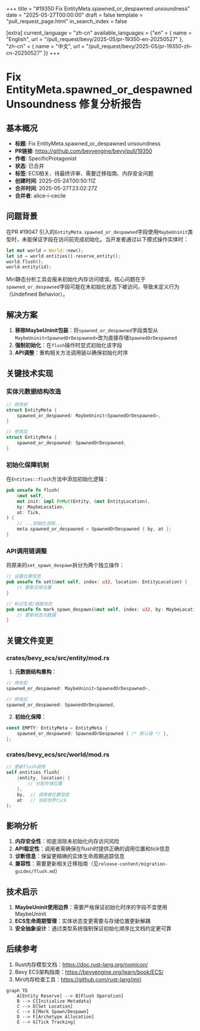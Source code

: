 +++
title = "#19350 Fix EntityMeta.spawned_or_despawned unsoundness"
date = "2025-05-27T00:00:00"
draft = false
template = "pull_request_page.html"
in_search_index = false

[extra]
current_language = "zh-cn"
available_languages = {"en" = { name = "English", url = "/pull_request/bevy/2025-05/pr-19350-en-20250527" }, "zh-cn" = { name = "中文", url = "/pull_request/bevy/2025-05/pr-19350-zh-cn-20250527" }}
+++

# Fix EntityMeta.spawned_or_despawned Unsoundness 修复分析报告

## 基本概况
- **标题**: Fix EntityMeta.spawned_or_despawned unsoundness
- **PR链接**: https://github.com/bevyengine/bevy/pull/19350
- **作者**: SpecificProtagonist
- **状态**: 已合并
- **标签**: ECS相关、待最终评审、需要迁移指南、内存安全问题
- **创建时间**: 2025-05-24T00:50:11Z
- **合并时间**: 2025-05-27T23:02:27Z
- **合并者**: alice-i-cecile

## 问题背景
在PR #19047 引入的`EntityMeta.spawned_or_despawned`字段使用`MaybeUninit`类型时，未能保证字段在访问前完成初始化。当开发者通过以下模式操作实体时：

```rust
let mut world = World::new();
let id = world.entities().reserve_entity();
world.flush();
world.entity(id);
```

Miri静态分析工具会报未初始化内存访问错误。核心问题在于`spawned_or_despawned`字段可能在未初始化状态下被访问，导致未定义行为（Undefined Behavior）。

## 解决方案
1. **移除MaybeUninit包装**：将`spawned_or_despawned`字段类型从`MaybeUninit<SpawnedOrDespawned>`改为直接存储`SpawnedOrDespawned`
2. **强制初始化**：在`flush`操作时显式初始化该字段
3. **API调整**：重构相关方法调用链以确保初始化时序

## 关键技术实现
### 实体元数据结构改造
```rust
// 修改前
struct EntityMeta {
    spawned_or_despawned: MaybeUninit<SpawnedOrDespawned>,
}

// 修改后
struct EntityMeta {
    spawned_or_despawned: SpawnedOrDespawned,
}
```

### 初始化保障机制
在`Entities::flush`方法中添加初始化逻辑：
```rust
pub unsafe fn flush(
    &mut self,
    mut init: impl FnMut(Entity, &mut EntityLocation),
    by: MaybeLocation,
    at: Tick,
) {
    // ...初始化流程...
    meta.spawned_or_despawned = SpawnedOrDespawned { by, at };
}
```

### API调用链调整
将原来的`set_spawn_despawn`拆分为两个独立操作：
```rust
// 设置位置信息
pub unsafe fn set(&mut self, index: u32, location: EntityLocation) {
    // 更新实体位置
}

// 标记生成/销毁状态
pub unsafe fn mark_spawn_despawn(&mut self, index: u32, by: MaybeLocation, at: Tick) {
    // 更新状态元数据
}
```

## 关键文件变更
### crates/bevy_ecs/src/entity/mod.rs
1. **元数据结构重构**：
```rust
// 修改前
spawned_or_despawned: MaybeUninit<SpawnedOrDespawned>,

// 修改后
spawned_or_despawned: SpawnedOrDespawned,
```

2. **初始化保障**：
```rust
const EMPTY: EntityMeta = EntityMeta {
    spawned_or_despawned: SpawnedOrDespawned { /* 默认值 */ },
};
```

### crates/bevy_ecs/src/world/mod.rs
```rust
// 更新flush调用
self.entities.flush(
    |entity, location| {
        // 分配存储位置
    },
    by,  // 调用者位置信息
    at   // 当前世界tick
);
```

## 影响分析
1. **内存安全性**：彻底消除未初始化内存访问风险
2. **API稳定性**：调用者需确保在flush时提供正确的调用位置和tick信息
3. **诊断信息**：保留更精确的实体生命周期追踪信息
4. **兼容性**：需要更新相关迁移指南（见`release-content/migration-guides/flush.md`）

## 技术启示
1. **MaybeUninit使用边界**：需要严格保证初始化时序的字段不宜使用MaybeUninit
2. **ECS生命周期管理**：实体状态变更需要与存储位置更新解耦
3. **安全抽象设计**：通过类型系统强制保证初始化顺序比文档约定更可靠

## 后续参考
1. Rust内存模型文档：https://doc.rust-lang.org/nomicon/
2. Bevy ECS架构指南：https://bevyengine.org/learn/book/ECS/
3. Miri内存检查工具：https://github.com/rust-lang/miri

```mermaid
graph TD
    A[Entity Reserve] --> B[Flush Operation]
    B --> C{Initialize Metadata}
    C --> D[Set Location]
    C --> E[Mark Spawn/Despawn]
    D --> F[Archetype Allocation]
    E --> G[Tick Tracking]
```